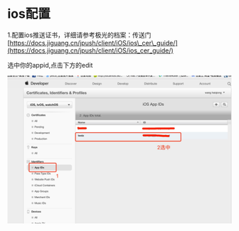 # ios配置

1.配置ios推送证书，详细请参考极光的档案：传送门[https://docs.jiguang.cn/jpush/client/iOS/ios\_cer\_guide/](https://docs.jiguang.cn/jpush/client/iOS/ios_cer_guide/)

选中你的appid,点击下方的edit

  ![](/assets/A8E5A0E1-C717-4E4A-AEA6-31149E748494.png)

